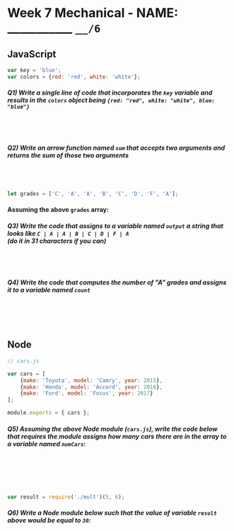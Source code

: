 # Week 7 Mechanical - NAME: ___________  `__/6`


## JavaScript

```js
var key = 'blue';
var colors = {red: 'red', white: 'white'};
```

##### Q1) Write a single line of code that incorporates the `key` variable and results in the `colors` object being `{red: "red", white: "white", blue: "blue"}`
<br><br>

##### Q2) Write an arrow function named `sum` that accepts two arguments and returns the sum of those two arguments
<br><br> 


```js
let grades = ['C', 'A', 'A', 'B', 'C', 'D', 'F', 'A'];
```
#### Assuming the above `grades` array:

##### Q3) Write the code that assigns to a variable named `output` a string that looks like `C | A | A | B | C | D | F | A`<br>_(do it in 31 characters if you can)_
<br><br>

##### Q4) Write the code that computes the number of "A" grades and assigns it to a variable named `count`
<br><br><br>

## Node

```js
// cars.js

var cars = [
	{make: 'Toyota', model: 'Camry', year: 2015},
	{make: 'Honda', model: 'Accord', year: 2016},
	{make: 'Ford', model: 'Focus', year: 2017}
];

module.exports = { cars };
```

##### Q5) Assuming the above Node module (`cars.js`), write the code below that requires the module assigns how many cars there are in the array to a variable named `numCars`:
<br><br><br><br>


```js
var result = require('./mult')(5, 6);
```

##### Q6) Write a Node module below such that the value of variable `result` above would be equal to `30`:
<br><br><br><br>

